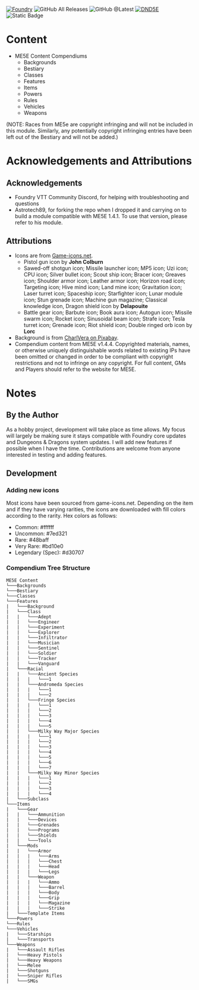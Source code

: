 [![Foundry](https://img.shields.io/badge/Foundry%40CompatibleCore-v12-brightgreen)](https://foundryvtt.com/)
![GitHub All Releases](https://img.shields.io/github/downloads/sparkcity/fvtt-me5e/total)
![GitHub @Latest](https://img.shields.io/github/downloads/sparkcity/fvtt-me5e/latest/total)
[![DND5E](https://img.shields.io/badge/DnD5E-3.3.1-red)](https://gitlab.com/foundrynet/dnd5e)
![Static Badge](https://img.shields.io/badge/ME5E-1.4.4-blue)

# Content

- ME5E Content Compendiums
  - Backgrounds
  - Bestiary
  - Classes
  - Features
  - Items
  - Powers
  - Rules
  - Vehicles
  - Weapons

(NOTE: Races from ME5e are copyright infringing and will not be included in this module. Similarly, any potentially copyright infringing entries have been left out of the Bestiary and will not be added.)

# Acknowledgements and Attributions

## Acknowledgements

- Foundry VTT Community Discord, for helping with troubleshooting and questions
- Astrotech89, for forking the repo when I dropped it and carrying on to build a module compatible with ME5E 1.4.1. To use that version, please refer to his module.

## Attributions

- Icons are from [Game-icons.net](https://game-icons.net/).
  - Pistol gun icon by **John Colburn**
  - Sawed-off shotgun icon; Missile launcher icon; MP5 icon; Uzi icon; CPU icon; Silver bullet icon; Scout ship icon; Bracer icon; Greaves icon; Shoulder armor icon; Leather armor icon; Horizon road icon; Targeting icon; Hive mind icon; Land mine icon; Gravitation icon; Laser turret icon; Spaceship icon; Starfighter icon; Lunar module icon; Stun grenade icon; Machine gun magazine; Classical knowledge icon, Dragon shield icon by **Delapouite**
  - Battle gear icon; Barbute icon; Book aura icon; Autogun icon; Missile swarm icon; Rocket icon; Sinusoidal beam icon; Strafe icon; Tesla turret icon; Grenade icon; Riot shield icon; Double ringed orb icon by **Lorc**
- Background is from [CharlVera on Pixabay](https://pixabay.com/illustrations/space-earth-gala-planet-universe-4634011/).
- Compendium content from ME5E v1.4.4. Copyrighted materials, names, or otherwise uniquely distinguishable words related to existing IPs have been omitted or changed in order to be compliant with copyright restrictions and not to infringe on any copyright. For full content, GMs and Players should refer to the website for ME5E.

# Notes

## By the Author

As a hobby project, development will take place as time allows. My focus will largely be making sure it stays compatible with Foundry core updates and Dungeons & Dragons system updates. I will add new features if possible when I have the time. Contributions are welcome from anyone interested in testing and adding features.

## Development

### Adding new icons

Most icons have been sourced from game-icons.net. Depending on the item and if they have varying rarities, the icons are downloaded with fill colors according to the rarity. Hex colors as follows:

- Common: #ffffff
- Uncommon: #7ed321
- Rare: #48baff
- Very Rare: #bd10e0
- Legendary (Spec): #d30707

### Compendium Tree Structure

```
ME5E Content
└───Backgrounds
└───Bestiary
└───Classes
└───Features
|   └───Background
|   └───Class
|   |   └───Adept
|   |   └───Engineer
|   |   └───Experiment
|   |   └───Explorer
|   |   └───Infiltrator
|   |   └───Musician
|   |   └───Sentinel
|   |   └───Soldier
|   |   └───Tracker
|   |   └───Vanguard
|   └───Racial
|   |   └───Ancient Species
|   |   |   └───1
|   |   └───Andromeda Species
|   |   |   └───1
|   |   |   └───2
|   |   └───Fringe Species
|   |   |   └───1
|   |   |   └───2
|   |   |   └───3
|   |   |   └───4
|   |   |   └───5
|   |   └───Milky Way Major Species
|   |   |   └───1
|   |   |   └───2
|   |   |   └───3
|   |   |   └───4
|   |   |   └───5
|   |   |   └───6
|   |   |   └───7
|   |   └───Milky Way Minor Species
|   |   |   └───1
|   |   |   └───2
|   |   |   └───3
|   |   |   └───4
|   └───Subclass
└───Items
|   └───Gear
|   |   └───Ammunition
|   |   └───Devices
|   |   └───Grenades
|   |   └───Programs
|   |   └───Shields
|   |   └───Tools
|   └───Mods
|   |   └───Armor
|   |   |   └───Arms
|   |   |   └───Chest
|   |   |   └───Head
|   |   |   └───Legs
|   |   └───Weapon
|   |   |   └───Ammo
|   |   |   └───Barrel
|   |   |   └───Body
|   |   |   └───Grip
|   |   |   └───Magazine
|   |   |   └───Strike
|   └───Template Items
└───Powers
└───Rules
└───Vehicles
|   └───Starships
|   └───Transports
└───Weapons
|   └───Assault Rifles
|   └───Heavy Pistols
|   └───Heavy Weapons
|   └───Melee
|   └───Shotguns
|   └───Sniper Rifles
|   └───SMGs
```
